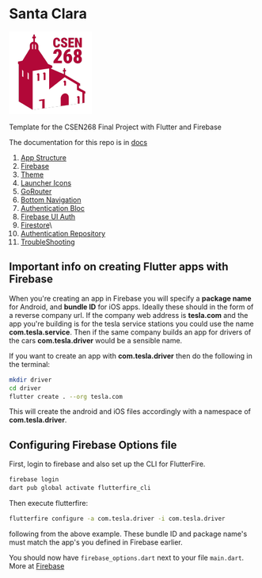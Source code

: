 # Santa Clara

![Santa Clara](/ios/Runner/Assets.xcassets/AppIcon.appiconset/Icon-App-83.5x83.5@2x.png)

Template for the CSEN268 Final Project with Flutter and Firebase

The documentation for this repo is in [docs](/docs)

1. [App Structure](/docs/AppStructure.md)
2. [Firebase](/docs/Firebase.md)
3. [Theme](/docs/Theme.md)
4. [Launcher Icons](/docs/LauncherIcons.md)
5. [GoRouter](/docs/Router.md)
6. [Bottom Navigation](/docs/BottomNavigation.md)
7. [Authentication Bloc](/docs/AuthenticationBloc.md)
8. [Firebase UI Auth](/docs/FirebaseUIAuth.md)
9. [Firestore](/docs/Firestore.md)\
10. [Authentication Repository](/docs/AuthenticationRepository.md)
11. [TroubleShooting](/docs/TroubleShooting.md)

## Important info on creating Flutter apps with Firebase

When you're creating an app in Firebase you will specify a **package name** for Android, and **bundle ID** for iOS apps. 
Ideally these should in the form of a reverse company url. If the company web address is **tesla.com** and the app you're building is for the tesla service stations you could use the name **com.tesla.service**. Then if the same company builds an app for drivers of the cars **com.tesla.driver** would be a sensible name. 

If you want to create an app with **com.tesla.driver** then do the following in the terminal:
```zsh
mkdir driver
cd driver
flutter create . --org tesla.com
```
This will create the android and iOS files accordingly with a namespace of **com.tesla.driver**. 

## Configuring Firebase Options file

First, login to firebase and also set up the CLI for FlutterFire.
```zsh
firebase login
dart pub global activate flutterfire_cli
```
Then execute flutterfire:
```zsh
flutterfire configure -a com.tesla.driver -i com.tesla.driver
```
following from the above example. These bundle ID and package name's must match the app's you defined in Firebase earlier.

You should now have `firebase_options.dart` next to your file `main.dart`. More at [Firebase](/docs/Firebase.md)






